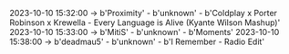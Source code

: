 2023-10-10 15:32:00 -> b'Proximity' - b'unknown' - b'Coldplay x Porter Robinson x Krewella - Every Language is Alive (Kyante Wilson Mashup)'
2023-10-10 15:33:00 -> b'MitiS' - b'unknown' - b'Moments'
2023-10-10 15:38:00 -> b'deadmau5' - b'unknown' - b'I Remember - Radio Edit'
